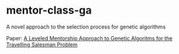 # mentor-class-ga
A novel approach to the selection process for genetic algorithms

Paper: [A Leveled Mentorship Approach to Genetic Algoritms for the Travelling Salesman Problem](AH_A_Leveled_Mentorship_Approach_to_Genetic_Algorithms_for_the_Travelling_Salesman_Problem.pdf)
